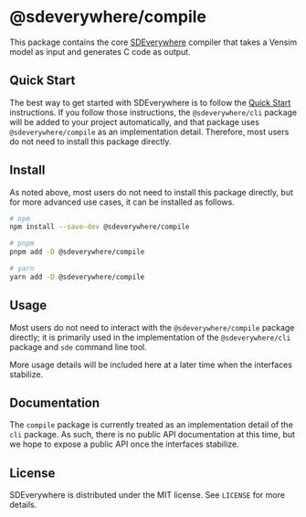 # @sdeverywhere/compile

This package contains the core [SDEverywhere](https://github.com/climateinteractive/SDEverywhere) compiler that takes a Vensim model as input and generates C code as output.

## Quick Start

The best way to get started with SDEverywhere is to follow the [Quick Start](https://github.com/climateinteractive/SDEverywhere#quick-start) instructions.
If you follow those instructions, the `@sdeverywhere/cli` package will be added to your project automatically, and that package uses `@sdeverywhere/compile` as an implementation detail.
Therefore, most users do not need to install this package directly.

## Install

As noted above, most users do not need to install this package directly, but for more advanced use cases, it can be installed as follows.

```sh
# npm
npm install --save-dev @sdeverywhere/compile

# pnpm
pnpm add -D @sdeverywhere/compile

# yarn
yarn add -D @sdeverywhere/compile
```

## Usage

Most users do not need to interact with the `@sdeverywhere/compile` package directly; it is primarily used in the implementation of the `@sdeverywhere/cli` package and `sde` command line tool.

More usage details will be included here at a later time when the interfaces stabilize.

## Documentation

The `compile` package is currently treated as an implementation detail of the `cli` package.
As such, there is no public API documentation at this time, but we hope to expose a public API once the interfaces stabilize.

## License

SDEverywhere is distributed under the MIT license. See `LICENSE` for more details.
